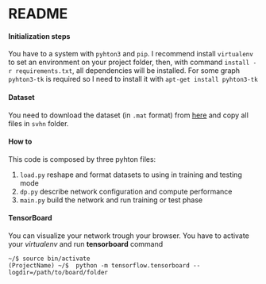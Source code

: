 # README #

#### Initialization steps

You have to a system with `pyhton3` and `pip`. I recommend install `virtualenv` to set an environment on 
your project folder, then, with command `install -r requirements.txt`, all dependencies will be installed.
For some graph `pyhton3-tk` is required so I need to install it with `apt-get install pyhton3-tk`

#### Dataset
You need to download the dataset (in ``.mat`` format) from [here](http://ufldl.stanford.edu/housenumbers/) and copy
all files in ``svhn`` folder.

#### How to
This code is composed by three pyhton files:
1. ``load.py`` reshape and format datasets to using in training and testing mode
2. ``dp.py`` describe network configuration and compute performance
3. ``main.py`` build the network and run training or test phase

#### TensorBoard
You can visualize your network trough your browser. You have to activate your *virtualenv* and run **tensorboard** command
 ```
 ~/$ source bin/activate
 (ProjectName) ~/$  python -m tensorflow.tensorboard --logdir=/path/to/board/folder
 ```